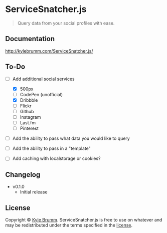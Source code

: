 # ServiceSnatcher.js

> Query data from your social profiles with ease.


## Documentation

http://kylebrumm.com/ServiceSnatcher.js/


## To-Do

- [ ] Add additional social services
    - [x] 500px
    - [ ] CodePen (unofficial)
    - [x] Dribbble
    - [ ] Flickr
    - [ ] Github
    - [ ] Instagram
    - [ ] Last.fm
    - [ ] Pinterest
- [ ] Add the ability to pass what data you would like to query
- [ ] Add the ability to pass in a "template"
- [ ] Add caching with localstorage or cookies?


## Changelog

- v0.1.0
    - Initial release


## License

Copyright © [Kyle Brumm](http://kylebrumm.com). ServiceSnatcher.js is free to use on whatever and may be redistributed under the terms specified in the [license](LICENSE.md).
